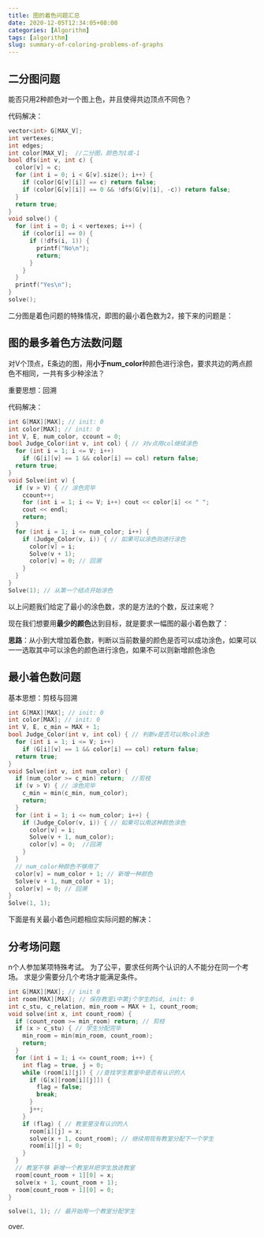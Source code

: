 ```yaml
---
title: 图的着色问题汇总
date: 2020-12-05T12:34:05+08:00
categories: [Algorithm]
tags: [algorithm]
slug: summary-of-coloring-problems-of-graphs
---
```


## 二分图问题

能否只用2种颜色对一个图上色，并且使得共边顶点不同色？

代码解决：

```c
vector<int> G[MAX_V];
int vertexes;
int edges;
int color[MAX_V];  //二分图，颜色为1或-1
bool dfs(int v, int c) {
  color[v] = c;
  for (int i = 0; i < G[v].size(); i++) {
    if (color[G[v][i]] == c) return false;
    if (color[G[v][i]] == 0 && !dfs(G[v][i], -c)) return false;
  }
  return true;
}
void solve() {
  for (int i = 0; i < vertexes; i++) {
    if (color[i] == 0) {
      if (!dfs(i, 1)) {
        printf("No\n");
        return;
      }
    }
  }
  printf("Yes\n");
}
solve();
```

二分图是着色问题的特殊情况，即图的最小着色数为2，接下来的问题是：

## 图的最多着色方法数问题

对V个顶点，E条边的图，用**小于num_color**种颜色进行涂色，要求共边的两点颜色不相同，一共有多少种涂法？

重要思想：回溯

代码解决：

```c
int G[MAX][MAX]; // init: 0
int color[MAX]; // init: 0
int V, E, num_color, ccount = 0;
bool Judge_Color(int v, int col) { // 对v点用col继续涂色
  for (int i = 1; i <= V; i++)
    if (G[i][v] == 1 && color[i] == col) return false;
  return true;
}
void Solve(int v) {
  if (v > V) { // 涂色完毕
    ccount++;
    for (int i = 1; i <= V; i++) cout << color[i] << " ";
    cout << endl;
    return;
  }
  for (int i = 1; i <= num_color; i++) {
    if (Judge_Color(v, i)) { // 如果可以涂色则进行涂色
      color[v] = i;
      Solve(v + 1);
      color[v] = 0; // 回溯
    }
  }
}
Solve(1); // 从第一个结点开始涂色
```

以上问题我们给定了最小的涂色数，求的是方法的个数，反过来呢？

现在我们想要用**最少的颜色**达到目标，就是要求一幅图的最小着色数了：

**思路**：从小到大增加着色数，判断以当前数量的颜色是否可以成功涂色，如果可以一一选取其中可以涂色的颜色进行涂色，如果不可以则新增颜色涂色

## 最小着色数问题

基本思想：剪枝与回溯

```c
int G[MAX][MAX]; // init: 0
int color[MAX]; // init: 0
int V, E, c_min = MAX + 1;
bool Judge_Color(int v, int col) { // 判断v是否可以用col涂色
  for (int i = 1; i <= V; i++)
    if (G[i][v] == 1 && color[i] == col) return false;
  return true;
}
void Solve(int v, int num_color) {
  if (num_color >= c_min) return;  //剪枝
  if (v > V) { // 涂色完毕
    c_min = min(c_min, num_color);
    return;
  }
  for (int i = 1; i <= num_color; i++) {
    if (Judge_Color(v, i)) { // 如果可以用这种颜色涂色
      color[v] = i;
      Solve(v + 1, num_color);
      color[v] = 0;  //回溯
    }
  }
  // num_color种颜色不够用了
  color[v] = num_color + 1; // 新增一种颜色
  Solve(v + 1, num_color + 1);
  color[v] = 0; // 回溯
}
Solve(1, 1);
```

下面是有关最小着色问题相应实际问题的解决：

## 分考场问题

n个人参加某项特殊考试。
为了公平，要求任何两个认识的人不能分在同一个考场。
求是少需要分几个考场才能满足条件。

```c
int G[MAX][MAX]; // init 0
int room[MAX][MAX]; // 保存教室i中第j个学生的id, init: 0
int c_stu, c_relation, min_room = MAX + 1, count_room;
void solve(int x, int count_room) {
  if (count_room >= min_room) return; // 剪枝
  if (x > c_stu) { // 学生分配完毕
    min_room = min(min_room, count_room);
    return;
  }
  for (int i = 1; i <= count_room; i++) {
    int flag = true, j = 0;
    while (room[i][j]) { //查找学生教室中是否有认识的人
      if (G[x][room[i][j]]) {
        flag = false;
        break;
      }
      j++;
    }
    if (flag) { // 教室里没有认识的人
      room[i][j] = x;
      solve(x + 1, count_room); // 继续用现有教室分配下一个学生
      room[i][j] = 0;
    }
  }
  // 教室不够 新增一个教室并把学生放进教室
  room[count_room + 1][0] = x;
  solve(x + 1, count_room + 1);
  room[count_room + 1][0] = 0;
}

solve(1, 1); // 最开始用一个教室分配学生
```

over.